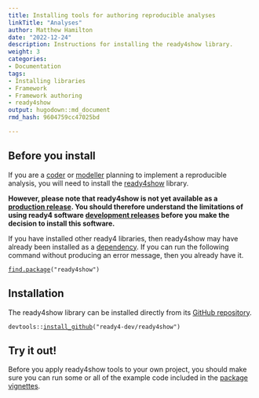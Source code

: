 ```yaml
---
title: Installing tools for authoring reproducible analyses
linkTitle: "Analyses"
author: Matthew Hamilton
date: "2022-12-24"
description: Instructions for installing the ready4show library.
weight: 3
categories: 
- Documentation
tags: 
- Installing libraries
- Framework
- Framework authoring
- ready4show
output: hugodown::md_document
rmd_hash: 9604759cc47025bd

---
```


## Before you install

If you are a [coder](../../../../../users/coder) or [modeller](../../../../../users/modeller) planning to implement a reproducible analysis, you will need to install the [ready4show](https://ready4-dev.github.io/ready4show/) library.

**However, please note that ready4show is not yet available as a [production release](../../../../status/production-releases/). You should therefore understand the limitations of using ready4 software [development releases](../../../../status/development-releases/) before you make the decision to install this software.**

If you have installed other ready4 libraries, then ready4show may have already been installed as a [dependency](../../../dependencies/). If you can run the following command without producing an error message, then you already have it.

<div class="highlight">

<pre class='chroma'><code class='language-r' data-lang='r'><span><span class='nf'><a href='https://rdrr.io/r/base/find.package.html'>find.package</a></span><span class='o'>(</span><span class='s'>"ready4show"</span><span class='o'>)</span></span></code></pre>

</div>

## Installation

The ready4show library can be installed directly from its [GitHub repository](https://github.com/ready4-dev/ready4show).

<div class="highlight">

<pre class='chroma'><code class='language-r' data-lang='r'><span><span class='nf'>devtools</span><span class='nf'>::</span><span class='nf'><a href='https://remotes.r-lib.org/reference/install_github.html'>install_github</a></span><span class='o'>(</span><span class='s'>"ready4-dev/ready4show"</span><span class='o'>)</span></span></code></pre>

</div>

## Try it out!

Before you apply ready4show tools to your own project, you should make sure you can run some or all of the example code included in the [package vignettes](https://ready4-dev.github.io/ready4show/articles/).

